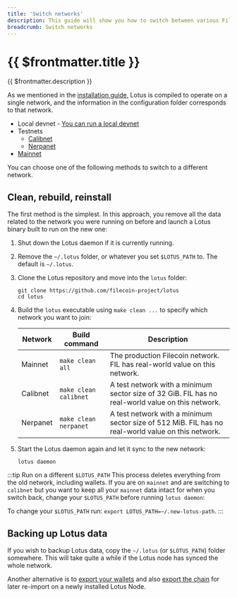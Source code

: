 ```yaml
---
title: 'Switch networks'
description: This guide will show you how to switch between various Filecoin networks with Lotus, depending on your testing or development needs.
breadcrumb: Switch networks
---
```


# {{ $frontmatter.title }}

{{ $frontmatter.description }}

As we mentioned in the [installation guide](installation.md), Lotus is compiled to operate on a single network, and the information in the configuration folder corresponds to that network. 

+ Local devnet - [You can run a local devnet](https://docs.filecoin.io/build/local-devnet/#manual-set-up)
+ Testnets
  + [Calibnet](https://network.filecoin.io/#calibration)
  + [Nerpanet](https://network.filecoin.io/#nerpa)
+ [Mainnet](https://network.filecoin.io/#mainnet)

You can choose one of the following methods to switch to a different network.

## Clean, rebuild, reinstall

The first method is the simplest. In this approach, you remove all the data related to the network you were running on before and launch a Lotus binary built to run on the new one:

1. Shut down the Lotus daemon if it is currently running.
1. Remove the `~/.lotus` folder, or whatever you set `$LOTUS_PATH` to. The default is `~/.lotus`. 
1. Clone the Lotus repository and move into the `lotus` folder:

    ```shell
    git clone https://github.com/filecoin-project/lotus
    cd lotus
    ```

1. Build the `lotus` executable using `make clean ...` to specify which network you want to join:

    | Network | Build command | Description |
    | --- | --- | --- |
    | Mainnet | `make clean all` | The production Filecoin network. FIL has real-world value on this network. |
    | Calibnet | `make clean calibnet` | A test network with a minimum sector size of 32 GiB. FIL has no real-world value on this network. |
    | Nerpanet | `make clean nerpanet` | A test network with a minimum sector size of 512 MiB. FIL has no real-world value on this network. |

1. Start the Lotus daemon again and let it sync to the new network:

    ```shell
    lotus daemon
    ```

:::tip Run on a different `$LOTUS_PATH`
This process deletes everything from the old network, including wallets. If you are on `mainnet` and are switching to `calibnet` but you want to keep all your `mainnet` data intact for when you switch back, change your `$LOTUS_PATH` before running `lotus daemon`:

To change your `$LOTUS_PATH` run: `export LOTUS_PATH=~/.new-lotus-path`.
:::

## Backing up Lotus data

If you wish to backup Lotus data, copy the `~/.lotus` (or `$LOTUS_PATH`) folder somewhere. This will take quite a while if the Lotus node has synced the whole network.

Another alternative is to [export your wallets](send-and-receive-fil.md) and also [export the chain](chain.md) for later re-import on a newly installed Lotus Node.
